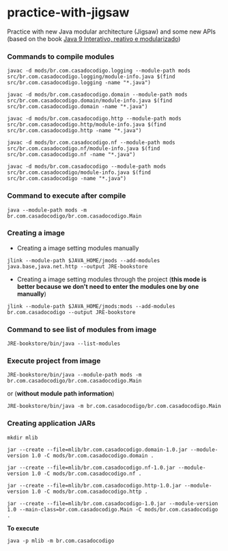 # practice-with-jigsaw
Practice with new Java modular architecture (Jigsaw) and some new APIs (based on the book [Java 9 Interativo, reativo e modularizado](https://www.casadocodigo.com.br/products/livro-java9))

### Commands to compile modules

```shell
javac -d mods/br.com.casadocodigo.logging --module-path mods src/br.com.casadocodigo.logging/module-info.java $(find src/br.com.casadocodigo.logging -name "*.java")

javac -d mods/br.com.casadocodigo.domain --module-path mods src/br.com.casadocodigo.domain/module-info.java $(find src/br.com.casadocodigo.domain -name "*.java")

javac -d mods/br.com.casadocodigo.http --module-path mods src/br.com.casadocodigo.http/module-info.java	$(find src/br.com.casadocodigo.http -name "*.java")

javac -d mods/br.com.casadocodigo.nf --module-path mods src/br.com.casadocodigo.nf/module-info.java $(find src/br.com.casadocodigo.nf -name "*.java")

javac -d mods/br.com.casadocodigo --module-path	mods src/br.com.casadocodigo/module-info.java $(find src/br.com.casadocodigo -name "*.java")    
```

### Command to execute after compile
```shell
java --module-path mods -m br.com.casadocodigo/br.com.casadocodigo.Main
```

### Creating a image

- Creating a image setting modules manually 
```shell
jlink --module-path $JAVA_HOME/jmods --add-modules java.base,java.net.http --output JRE-bookstore
```

- Creating a image setting modules through the project (**this mode is better because we don't need to enter the modules one by one manually**) 
```shell
jlink --module-path $JAVA_HOME/jmods:mods --add-modules br.com.casadocodigo --output JRE-bookstore
```

### Command to see list of modules from image
```shell
JRE-bookstore/bin/java --list-modules
```

### Execute project from image
```shell
JRE-bookstore/bin/java --module-path mods -m br.com.casadocodigo/br.com.casadocodigo.Main
```
or (**without module path information**)
```shell
JRE-bookstore/bin/java -m br.com.casadocodigo/br.com.casadocodigo.Main
```

### Creating application JARs
```shell
mkdir mlib

jar --create --file=mlib/br.com.casadocodigo.domain-1.0.jar --module-version 1.0 -C mods/br.com.casadocodigo.domain .

jar --create --file=mlib/br.com.casadocodigo.nf-1.0.jar --module-version 1.0 -C mods/br.com.casadocodigo.nf .

jar --create --file=mlib/br.com.casadocodigo.http-1.0.jar --module-version 1.0 -C mods/br.com.casadocodigo.http .

jar --create --file=mlib/br.com.casadocodigo-1.0.jar --module-version 1.0 --main-class=br.com.casadocodigo.Main -C mods/br.com.casadocodigo .
```

**To execute**

```shell
java -p mlib -m br.com.casadocodigo
```

